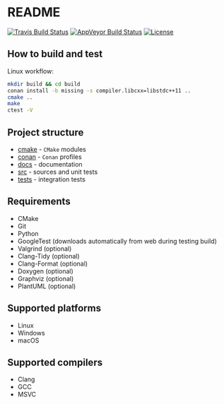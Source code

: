 # README

[![Travis Build Status](https://travis-ci.com/piotrgumienny/cmake-template.svg?branch=master)](https://travis-ci.com/piotrgumienny/cmake-template)
[![AppVeyor Build Status](https://ci.appveyor.com/api/projects/status/github/piotrgumienny/cmake-template?branch=master&svg=true)](https://ci.appveyor.com/project/piotrgumienny/cmake-template)
[![License](https://img.shields.io/github/license/piotrgumienny/cmake-template.svg)](LICENSE)

## How to build and test
Linux workflow:
```sh
mkdir build && cd build
conan install -b missing -s compiler.libcxx=libstdc++11 ..
cmake ..
make
ctest -V
```

## Project structure
* [cmake](cmake) - `CMake` modules
* [conan](conan) - `Conan` profiles
* [docs](docs) - documentation
* [src](src) - sources and unit tests
* [tests](tests) - integration tests

## Requirements
* CMake
* Git
* Python
* GoogleTest (downloads automatically from web during testing build)
* Valgrind (optional)
* Clang-Tidy (optional)
* Clang-Format (optional)
* Doxygen (optional)
* Graphviz (optional)
* PlantUML (optional)

## Supported platforms
* Linux
* Windows
* macOS

## Supported compilers
* Clang
* GCC
* MSVC

